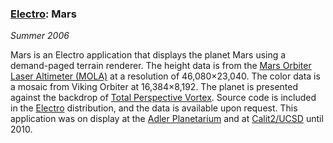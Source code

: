### [Electro][]: Mars

*Summer 2006*

Mars is an Electro application that displays the planet Mars using a demand-paged terrain renderer. The height data is from the [Mars Orbiter Laser Altimeter (MOLA)][mola] at a resolution of 46,080&times;23,040. The color data is a mosaic from Viking Orbiter at 16,384&times;8,192. The planet is presented against the backdrop of [Total Perspective Vortex][vortex]. Source code is included in the [Electro][] distribution, and the data is available upon request. This application was on display at the [Adler Planetarium][adler] and at [Calit2/UCSD][calit2] until 2010.

[electro]: applications.html#electro
[mola]:    http://mola.gsfc.nasa.gov/
[vortex]:  applications.html#vortex
[adler]:   installations.html#mars-adler
[calit2]:  installations.html#mars-calit2
